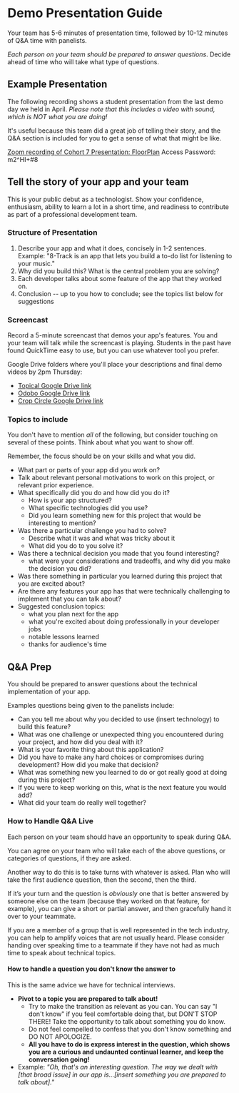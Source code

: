 # Demo Presentation Guide

Your team has 5-6 minutes of presentation time, followed by 10-12 minutes of Q&A time with panelists.

_Each person on your team should be prepared to answer questions_. Decide ahead of time who will take what type of questions.

## Example Presentation

The following recording shows a student presentation from the last demo day we held in April. *Please note that this includes a video with sound, which is NOT what you are doing!*

It's useful because this team did a great job of telling their story, and the Q&A section is included for you to get a sense of what that might be like.

[Zoom recording of Cohort 7 Presentation: FloorPlan](https://us02web.zoom.us/rec/share/6MJbDfbcrnFIW53ssWXUf4d5Jdy-eaa80CEbr6YNn0up2tvDplCR98P04IbcqLv1)
Access Password: m2^HI+#8

## Tell the story of your app and your team

This is your public debut as a technologist. Show your confidence, enthusiasm, ability to learn a lot in a short time, and readiness to contribute as part of a professional development team.

### Structure of Presentation

1. Describe your app and what it does, concisely in 1-2 sentences. Example: "8-Track is an app that lets you build a to-do list for listening to your music."
2. Why did you build this? What is the central problem you are solving?
3. Each developer talks about some feature of the app that they worked on.
4. Conclusion -- up to you how to conclude; see the topics list below for suggestions

### Screencast

Record a 5-minute screencast that demos your app's features. You and your team will talk while the screencast is playing. Students in the past have found QuickTime easy to use, but you can use whatever tool you prefer.

Google Drive folders where you'll place your descriptions and final demo videos by 2pm Thursday:

- [Topical Google Drive link]()
- [Odobo Google Drive link](https://drive.google.com/drive/folders/1xeSIE3eTdD4pfcHw1dRih2j47LV_gch9?usp=sharing)
- [Crop Circle Google Drive link](https://drive.google.com/drive/folders/1FhSJlsrX1gi2-WHzVQQyurJRK53T9IsZ?usp=sharing)

### Topics to include

You don't have to mention _all_ of the following, but consider touching on several of these points. Think about what you want to show off.

Remember, the focus should be on your skills and what you did.

- What part or parts of your app did you work on?
- Talk about relevant personal motivations to work on this project, or relevant prior experience.
- What specifically did you do and how did you do it?
  - How is your app structured?
  - What specific technologies did you use?
  - Did you learn something new for this project that would be interesting to mention?
- Was there a particular challenge you had to solve?
  - Describe what it was and what was tricky about it
  - What did you do to you solve it?
- Was there a technical decision you made that you found interesting?
  - what were your considerations and tradeoffs, and why did you make the decision you did?
- Was there something in particular you learned during this project that you are excited about?
- Are there any features your app has that were technically challenging to implement that you can talk about?
- Suggested conclusion topics:
  - what you plan next for the app
  - what you're excited about doing professionally in your developer jobs
  - notable lessons learned
  - thanks for audience's time

## Q&A Prep

You should be prepared to answer questions about the technical implementation of your app.

Examples questions being given to the panelists include:

- Can you tell me about why you decided to use (insert technology) to build this feature?
- What was one challenge or unexpected thing you encountered during your project, and how did you deal with it?
- What is your favorite thing about this application?
- Did you have to make any hard choices or compromises during development? How did you make that decision?
- What was something new you learned to do or got really good at doing during this project?
- If you were to keep working on this, what is the next feature you would add?
- What did your team do really well together?

### How to Handle Q&A Live

Each person on your team should have an opportunity to speak during Q&A.

You can agree on your team who will take each of the above questions, or categories of questions, if they are asked.

Another way to do this is to take turns with whatever is asked. Plan who will take the first audience question, then the second, then the third.

If it’s your turn and the question is _obviously_ one that is better answered by someone else on the team (because they worked on that feature, for example), you can give a short or partial answer, and then gracefully hand it over to your teammate.

If you are a member of a group that is well represented in the tech industry, you can help to amplify voices that are not usually heard. Please consider handing over speaking time to a teammate if they have not had as much time to speak about technical topics.

#### How to handle a question you don't know the answer to

This is the same advice we have for technical interviews.

- **Pivot to a topic you are prepared to talk about!**
  - Try to make the transition as relevant as you can. You can say "I don't know" if you feel comfortable doing that, but DON'T STOP THERE! Take the opportunity to talk about something you do know.
  - Do not feel compelled to confess that you don't know something and DO NOT APOLOGIZE.
  - **All you have to do is express interest in the question, which shows you are a curious and undaunted continual learner, and keep the conversation going!**
- Example: _"Oh, that's an interesting question. The way we dealt with [that broad issue] in our app is...[insert something you are prepared to talk about]."_
